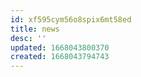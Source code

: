 ```yaml
---
id: xf595cym56o8spix6mt58ed
title: news
desc: ''
updated: 1668043800370
created: 1668043794743
---
```

